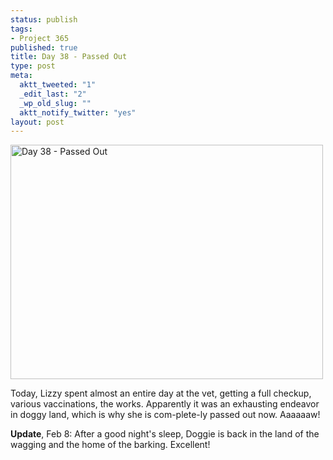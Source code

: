 ```yaml
--- 
status: publish
tags: 
- Project 365
published: true
title: Day 38 - Passed Out
type: post
meta: 
  aktt_tweeted: "1"
  _edit_last: "2"
  _wp_old_slug: ""
  aktt_notify_twitter: "yes"
layout: post
---
```

<a href="http://www.flickr.com/photos/freeed/5427149400/" title="Day 38 - Passed Out by Fred​, on Flickr"><img src="http://farm6.static.flickr.com/5258/5427149400_2191fc7341.jpg" width="500" height="375" alt="Day 38 - Passed Out" /></a>

Today, Lizzy spent almost an entire day at the vet, getting a full checkup, various vaccinations, the works. Apparently it was an exhausting endeavor in doggy land, which is why she is com-plete-ly passed out now. Aaaaaaw!

<strong>Update</strong>, Feb 8: After a good night's sleep, Doggie is back in the land of the wagging and the home of the barking. Excellent!
